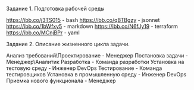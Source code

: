 Задание 1. Подготовка рабочей среды

https://ibb.co/j3TS015 - bash
https://ibb.co/qBTBgzy - jsonnet
https://ibb.co/1bWfxy5 - markdown
https://ibb.co/N6fJy19 - terraform
https://ibb.co/MCnjBPr - yaml

Задание 2. Описание жизненного цикла задачи.

Анализ требований\Проектирование - Менеджер
Постановка задачи - Менеджер\Аналитик
Разработка - Команда разработки
Установка на тестовую среду - Инженер DevOps
Тестирование - Команда тестировщиков
Установка в промышленную среду - Инженер DevOps
Приемка нового функционала - Менеджер
